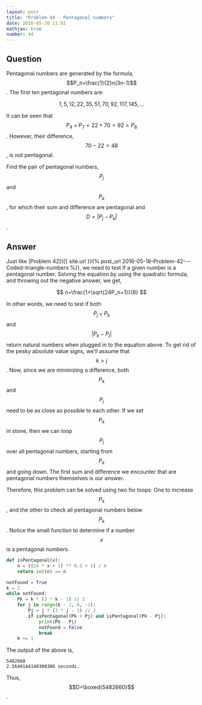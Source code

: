 ```yaml
---
layout: post
title: "Problem 44 - Pentagonal numbers"
date: 2016-05-20 11:03
mathjax: true
number: 44
---
```


## Question

Pentagonal numbers are generated by the formula, $$P_n=\frac{1}{2}n(3n-1)$$. The first ten pentagonal numbers are:


$$
1,5,12,22,35,51,70,92,117,145,\dots
$$


It can be seen that $$P_4+P_7=22+70=92=P_8$$. However, their difference, $$70-22=48$$, is not pentagonal.

Find the pair of pentagonal numbers, $$P_j$$ and $$P_k$$, for which their sum and difference are pentagonal and $$D=\lvert P_j - P_k\rvert $$.

## Answer

Just like [Problem 42]({{ site.url }}{% post_url 2016-05-18-Problem-42---Coded-triangle-numbers %}), we need to test if a given number is a pentagonal number. Solving the equation by using the quadratic formula, and throwing out the negative answer, we get,


$$
n=\frac{1+\sqrt{24P_n+1}}{6}
$$


In other words, we need to test if both $$P_j+P_k$$ and $$\lvert P_k-P_j \rvert$$ return natural numbers when plugged in to the equation above. To get rid of the pesky absolute value signs, we'll assume that $$k>j$$. Now, since we are minimizing a difference, both $$P_k$$ and $$P_j$$ need to be as close as possible to each other. If we set $$P_k$$ in stone, then we can loop $$P_j$$ over all pentagonal numbers, starting from $$P_k$$ and going down. The first sum and difference we encounter that are pentagonal numbers themselves is our answer.

Therefore, this problem can be solved using two for loops: One to increase $$P_k$$, and the other to check all pentagonal numbers below $$P_k$$. Notice the small function to determine if a number $$x$$ is a pentagonal numbers.

```python
def isPentagonal(x):
    n = ((24 * x + 1) ** 0.5 + 1) / 6
    return int(n) == n

notFound = True
k = 2
while notFound:
    Pk = k * (3 * k - 1) // 2
    for j in range(k - 1, 0, -1):
        Pj = j * (3 * j - 1) // 2
        if isPentagonal(Pk + Pj) and isPentagonal(Pk - Pj):
            print(Pk - Pj)
            notFound = False
            break
    k += 1
```

The output of the above is,

```
5482660
2.5649144140300306 seconds.
```

Thus, $$D=\boxed{5482660}$$.
